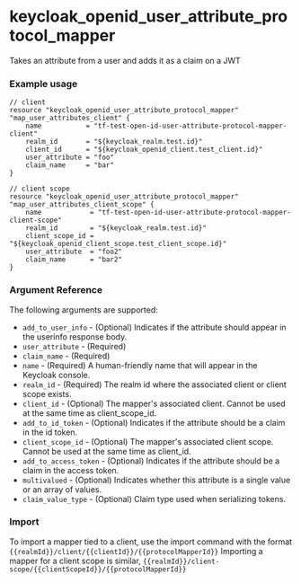 # keycloak_openid_user_attribute_protocol_mapper
Takes an attribute from a user and adds it as a claim on a JWT

### Example usage

```hcl
// client
resource "keycloak_openid_user_attribute_protocol_mapper" "map_user_attributes_client" {
    name           = "tf-test-open-id-user-attribute-protocol-mapper-client"
    realm_id       = "${keycloak_realm.test.id}"
    client_id      = "${keycloak_openid_client.test_client.id}"
    user_attribute = "foo"
    claim_name     = "bar"
}

// client scope
resource "keycloak_openid_user_attribute_protocol_mapper" "map_user_attributes_client_scope" {
    name            = "tf-test-open-id-user-attribute-protocol-mapper-client-scope"
    realm_id        = "${keycloak_realm.test.id}"
    client_scope_id = "${keycloak_openid_client_scope.test_client_scope.id}"
    user_attribute  = "foo2"
    claim_name      = "bar2"
}

```

### Argument Reference
The following arguments are supported:

- `add_to_user_info` - (Optional) Indicates if the attribute should appear in the userinfo response body.
- `user_attribute` - (Required) 
- `claim_name` - (Required) 
- `name` - (Required) A human-friendly name that will appear in the Keycloak console.
- `realm_id` - (Required) The realm id where the associated client or client scope exists.
- `client_id` - (Optional) The mapper's associated client. Cannot be used at the same time as client_scope_id.
- `add_to_id_token` - (Optional) Indicates if the attribute should be a claim in the id token.
- `client_scope_id` - (Optional) The mapper's associated client scope. Cannot be used at the same time as client_id.
- `add_to_access_token` - (Optional) Indicates if the attribute should be a claim in the access token.
- `multivalued` - (Optional) Indicates whether this attribute is a single value or an array of values.
- `claim_value_type` - (Optional) Claim type used when serializing tokens.



### Import
To import a mapper tied to a client, use the import command with the format `{{realmId}}/client/{{clientId}}/{{protocolMapperId}}`
Importing a mapper for a client scope is similar, `{{realmId}}/client-scope/{{clientScopeId}}/{{protocolMapperId}}`


